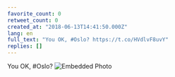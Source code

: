 ```yaml
---
favorite_count: 0
retweet_count: 0
created_at: "2018-06-13T14:41:50.000Z"
lang: en
full_text: "You OK, #Oslo? https://t.co/HVdlvF8uvY"
replies: []
---
```


You OK, #Oslo?
![Embedded Photo](https://twitter-media-coderbyheart.s3.eu-north-1.amazonaws.com/1006909512886910978-DflC2-uX0AELhHd.jpg)
